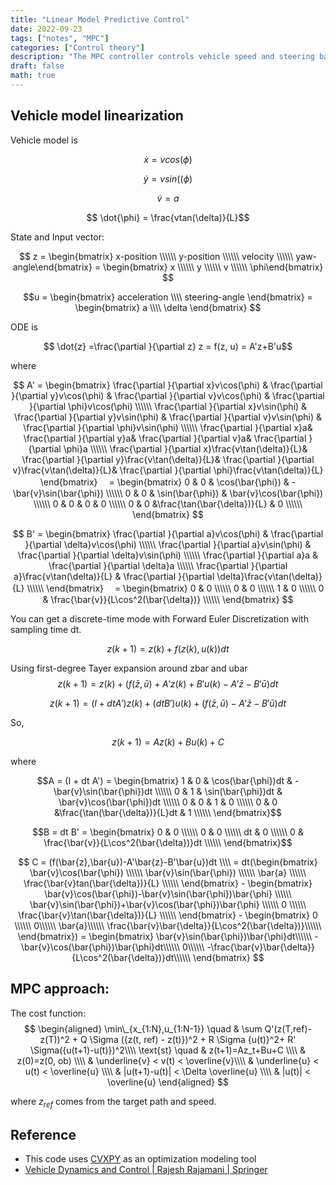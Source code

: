 ```yaml
---
title: "Linear Model Predictive Control"
date: 2022-09-23
tags: ["notes", "MPC"]
categories: ["Control theory"]
description: "The MPC controller controls vehicle speed and steering based on linearized model."
draft: false
math: true
---
```


## Vehicle model linearization
Vehicle model is 

$$ \dot{x} = vcos(\phi)$$

$$ \dot{y} = vsin((\phi)$$

$$ \dot{v} = a$$

$$ \dot{\phi} = \frac{vtan(\delta)}{L}$$

State and Input vector:

$$ z = \begin{bmatrix}
x-position \\\\\\
y-position \\\\\\
velocity \\\\\\
yaw-angle\end{bmatrix} = \begin{bmatrix}
x \\\\\\
y \\\\\\
v \\\\\\
\phi\end{bmatrix} $$

$$u = \begin{bmatrix}
acceleration \\\\ 
steering-angle
\end{bmatrix} 
= \begin{bmatrix}
a \\\\ 
\delta
\end{bmatrix} $$

ODE is 

$$ \dot{z} =\frac{\partial }{\partial z} z = f(z, u) = A'z+B'u$$

where

$$ A' =
\begin{bmatrix}
\frac{\partial }{\partial x}v\cos(\phi) & 
\frac{\partial }{\partial y}v\cos(\phi) & 
\frac{\partial }{\partial v}v\cos(\phi) &
\frac{\partial }{\partial \phi}v\cos(\phi) \\\\\\
\frac{\partial }{\partial x}v\sin(\phi) & 
\frac{\partial }{\partial y}v\sin(\phi) & 
\frac{\partial }{\partial v}v\sin(\phi) &
\frac{\partial }{\partial \phi}v\sin(\phi) \\\\\\
\frac{\partial }{\partial x}a& 
\frac{\partial }{\partial y}a& 
\frac{\partial }{\partial v}a&
\frac{\partial }{\partial \phi}a \\\\\\
\frac{\partial }{\partial x}\frac{v\tan(\delta)}{L}& 
\frac{\partial }{\partial y}\frac{v\tan(\delta)}{L}& 
\frac{\partial }{\partial v}\frac{v\tan(\delta)}{L}&
\frac{\partial }{\partial \phi}\frac{v\tan(\delta)}{L}
\end{bmatrix}
　=
\begin{bmatrix}
0 & 0 & \cos(\bar{\phi}) & -\bar{v}\sin(\bar{\phi}) \\\\\\
0 & 0 & \sin(\bar{\phi}) & \bar{v}\cos(\bar{\phi}) \\\\\\
0 & 0 & 0 & 0 \\\\\\
0 & 0 &\frac{\tan(\bar{\delta})}{L} & 0 \\\\\\
\end{bmatrix}
$$

$$
B' =
\begin{bmatrix}
\frac{\partial }{\partial a}v\cos(\phi) &
\frac{\partial }{\partial \delta}v\cos(\phi) \\\\\\
\frac{\partial }{\partial a}v\sin(\phi) &
\frac{\partial }{\partial \delta}v\sin(\phi) \\\\\\
\frac{\partial }{\partial a}a &
\frac{\partial }{\partial \delta}a \\\\\\
\frac{\partial }{\partial a}\frac{v\tan(\delta)}{L} &
\frac{\partial }{\partial \delta}\frac{v\tan(\delta)}{L} \\\\\\
\end{bmatrix}
　=
\begin{bmatrix}
0 & 0 \\\\\\
0 & 0 \\\\\\
1 & 0 \\\\\\
0 & \frac{\bar{v}}{L\cos^2(\bar{\delta})} \\\\\\
\end{bmatrix}
$$

You can get a discrete-time mode with Forward Euler Discretization with sampling time dt.

$$z(k+1) = z(k)+f(z(k),u(k))dt$$

Using first-degree Tayer expansion around zbar and ubar
$$z(k+1) = z(k)+(f(\bar{z},\bar{u})+A'z(k)+B'u(k)-A'\bar{z}-B'\bar{u})dt$$

$$z(k+1) = (I + dtA')z(k)+(dtB')u(k) + (f(\bar{z},\bar{u})-A'\bar{z}-B'\bar{u})dt$$

So, 

$$z(k+1) = Az(k)+Bu(k) +C$$

where

$$A = (I + dt A') =
\begin{bmatrix} 
1 & 0 & \cos(\bar{\phi})dt & -\bar{v}\sin(\bar{\phi})dt \\\\\\
0 & 1 & \sin(\bar{\phi})dt & \bar{v}\cos(\bar{\phi})dt \\\\\\
0 & 0 & 1 & 0 \\\\\\
0 & 0 &\frac{\tan(\bar{\delta})}{L}dt & 1 \\\\\\
\end{bmatrix}$$

$$B = dt B' =
\begin{bmatrix} 
0 & 0 \\\\\\
0 & 0 \\\\\\
dt & 0 \\\\\\
0 & \frac{\bar{v}}{L\cos^2(\bar{\delta})}dt \\\\\\
\end{bmatrix}$$


$$ C = (f(\bar{z},\bar{u})-A'\bar{z}-B'\bar{u})dt \\\\
= dt(\begin{bmatrix} 
\bar{v}\cos(\bar{\phi}) \\\\\\
\bar{v}\sin(\bar{\phi}) \\\\\\
\bar{a} \\\\\\
\frac{\bar{v}tan(\bar{\delta})}{L} \\\\\\
\end{bmatrix} - 
\begin{bmatrix} 
\bar{v}\cos(\bar{\phi})-\bar{v}\sin(\bar{\phi})\bar{\phi} \\\\\\
\bar{v}\sin(\bar{\phi})+\bar{v}\cos(\bar{\phi})\bar{\phi} \\\\\\
0 \\\\\\
\frac{\bar{v}\tan(\bar{\delta})}{L} \\\\\\
\end{bmatrix} -
\begin{bmatrix} 0 \\\\\\ 0\\\\\\ \bar{a}\\\\\\
\frac{\bar{v}\bar{\delta}}{L\cos^2(\bar{\delta})}\\\\\\
\end{bmatrix}) =
\begin{bmatrix} 
\bar{v}\sin(\bar{\phi})\bar{\phi}dt\\\\\\
-\bar{v}\cos(\bar{\phi})\bar{\phi}dt\\\\\\
0\\\\\\
-\frac{\bar{v}\bar{\delta}}{L\cos^2(\bar{\delta})}dt\\\\\\
\end{bmatrix}
$$

## MPC approach:

The cost function:
$$
\begin{aligned} 
\min\_{x_{1:N},u_{1:N-1}} \quad & \sum Q'(z(T,ref)-z(T))^2 + Q \Sigma ({z(t, ref) - z(t)})^2 + R \Sigma {u(t)}^2+ R' \Sigma({u(t+1)-u(t)})^2\\\\
\text{st} \quad 
& z(t+1)=Az_t+Bu+C \\\\
& z(0)=z(0, ob) \\\\
& \underline{v} < v(t) < \overline{v}\\\\
& \underline{u} < u(t) < \overline{u} \\\\
& |u(t+1)-u(t)| < \Delta \overline{u} \\\\
& |u(t)| < \overline{u}
\end{aligned}
$$

where $z_{ref}$ comes from the target path and speed.
## Reference

- This code uses [CVXPY](http://www.cvxpy.org/) as an optimization modeling tool 
- [Vehicle Dynamics and Control \| Rajesh Rajamani \| Springer](http://www.springer.com/us/book/9781461414322)